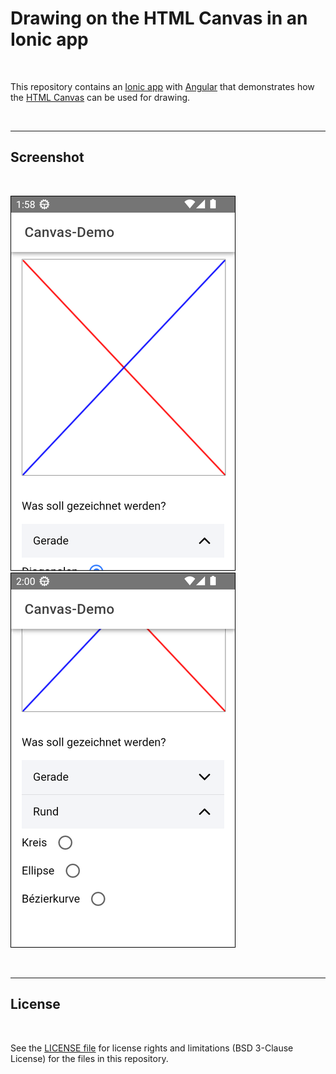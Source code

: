 # Drawing on the HTML Canvas in an Ionic app #

<br>

This repository contains an [Ionic app](https://ionicframework.com/) with [Angular](https://angular.io/) that demonstrates how
the [HTML Canvas](https://developer.mozilla.org/en-US/docs/Web/API/Canvas_API/Tutorial) can be used for drawing.

<br>

----

## Screenshot ##

<br>

![Screenshot 1](screenshot_1.png) &nbsp; ![Screenshot 2](screenshot_2.png) 

<br>

----

## License ##

<br>

See the [LICENSE file](LICENSE.md) for license rights and limitations (BSD 3-Clause License) for the files in this repository.

<br>
